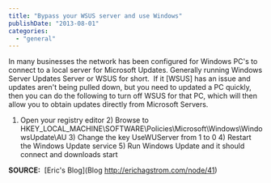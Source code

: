 ```yaml
---
title: "Bypass your WSUS server and use Windows"
publishDate: "2013-08-01"
categories: 
  - "general"
---
```


In many businesses the network has been configured for Windows PC's to connect to a local server for Microsoft Updates. Generally running Windows Server Updates Server or WSUS for short.  If it \[WSUS\] has an issue and updates aren't being pulled down, but you need to updated a PC quickly, then you can do the following to turn off WSUS for that PC, which will then allow you to obtain updates directly from Microsoft Servers.

1) Open your registry editor 2) Browse to HKEY\_LOCAL\_MACHINE\\SOFTWARE\\Policies\\Microsoft\\Windows\\WindowsUpdate\\AU 3) Change the key UseWUServer from 1 to 0 4) Restart the Windows Update service 5) Run Windows Update and it should connect and downloads start

**SOURCE:**  [Eric's Blog](Blog http://erichagstrom.com/node/41)[](http://erichagstrom.com/node/41)
